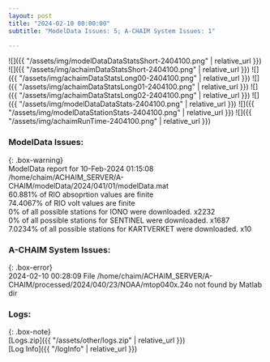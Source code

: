 ```yaml
---
layout: post
title: "2024-02-10 00:00:00"
subtitle: "ModelData Issues: 5; A-CHAIM System Issues: 1"

---
```


![]({{ "/assets/img/modelDataDataStatsShort-2404100.png" | relative_url }})
![]({{ "/assets/img/achaimDataStatsShort-2404100.png" | relative_url }})
![]({{ "/assets/img/achaimDataStatsLong00-2404100.png" | relative_url }})
![]({{ "/assets/img/achaimDataStatsLong01-2404100.png" | relative_url }})
![]({{ "/assets/img/achaimDataStatsLong02-2404100.png" | relative_url }})
![]({{ "/assets/img/modelDataDataStats-2404100.png" | relative_url }})
![]({{ "/assets/img/modelDataStationStats-2404100.png" | relative_url }})
![]({{ "/assets/img/achaimRunTime-2404100.png" | relative_url }})


### ModelData Issues:  
  
{: .box-warning}  
 ModelData report for 10-Feb-2024 01:15:08   
 /home/chaim/ACHAIM_SERVER/A-CHAIM/modelData/2024/041/01/modelData.mat   
 60.881% of RIO absoprtion values are finite   
 74.4067% of RIO volt values are finite   
 0% of all possible stations for IONO were downloaded. x2232   
 0% of all possible stations for SENTINEL were downloaded. x1687   
 7.0234% of all possible stations for KARTVERKET were downloaded. x10   
  
### A-CHAIM System Issues:  
  
{: .box-error}  
2024-02-10 00:28:09 File /home/chaim/ACHAIM_SERVER/A-CHAIM/processed/2024/040/23/NOAA/mtop040x.24o not found by Matlab dir  

### Logs:  
  
{: .box-note}  
[Logs.zip]({{ "/assets/other/logs.zip" | relative_url }})  
[Log Info]({{ "/logInfo" | relative_url }})  

